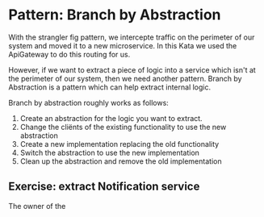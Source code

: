 # Pattern: Branch by Abstraction

With the strangler fig pattern, we intercepte traffic on the perimeter of our system and moved it to a new microservice. In this Kata we used the ApiGateway to do this routing for us.

However, if we want to extract a piece of logic into a service which isn't at the perimeter of our system, then we need another pattern.
Branch by Abstraction is a pattern which can help extract internal logic.

Branch by abstraction roughly works as follows:
1. Create an abstraction for the logic you want to extract.
1. Change the cliënts of the existing functionality to use the new abstraction
1. Create a new implementation replacing the old functionality
1. Switch the abstraction to use the new implementation
1. Clean up the abstraction and remove the old implementation

## Exercise: extract Notification service 

The owner of the 